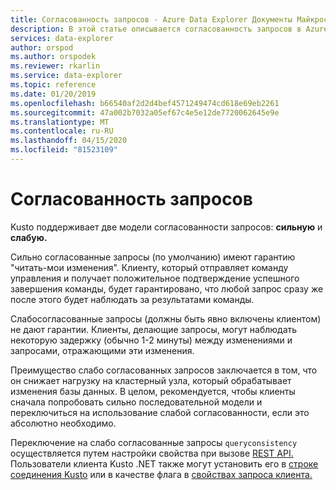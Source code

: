 ```yaml
---
title: Согласованность запросов - Azure Data Explorer Документы Майкрософт
description: В этой статье описывается согласованность запросов в Azure Data Explorer.
services: data-explorer
author: orspod
ms.author: orspodek
ms.reviewer: rkarlin
ms.service: data-explorer
ms.topic: reference
ms.date: 01/20/2019
ms.openlocfilehash: b66540af2d2d4bef4571249474cd618e69eb2261
ms.sourcegitcommit: 47a002b7032a05ef67c4e5e12de7720062645e9e
ms.translationtype: MT
ms.contentlocale: ru-RU
ms.lasthandoff: 04/15/2020
ms.locfileid: "81523109"
---
```

# <a name="query-consistency"></a>Согласованность запросов

Kusto поддерживает две модели согласованности запросов: **сильную** и **слабую.**

Сильно согласованные запросы (по умолчанию) имеют гарантию "читать-мои изменения". Клиенту, который отправляет команду управления и получает положительное подтверждение успешного завершения команды, будет гарантировано, что любой запрос сразу же после этого будет наблюдать за результатами команды.

Слабосогласованные запросы (должны быть явно включены клиентом) не дают гарантии. Клиенты, делающие запросы, могут наблюдать некоторую задержку (обычно 1-2 минуты) между изменениями и запросами, отражающими эти изменения.

Преимущество слабо согласованных запросов заключается в том, что он снижает нагрузку на кластерный узла, который обрабатывает изменения базы данных. В целом, рекомендуется, чтобы клиенты сначала попробовать сильно последовательной модели и переключиться на использование слабой согласованности, если это абсолютно необходимо.

Переключение на слабо согласованные запросы `queryconsistency` осуществляется путем настройки свойства при вызове [REST API.](../api/rest/request.md) Пользователи клиента Kusto .NET также могут установить его в [строке соединения Kusto](../api/connection-strings/kusto.md) или в качестве флага в [свойствах запроса клиента.](../api/netfx/request-properties.md)